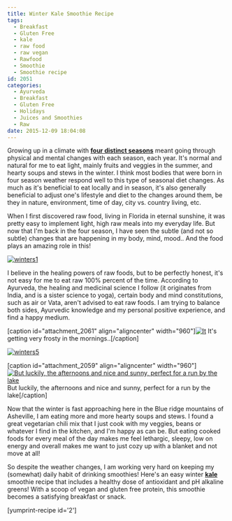 ```yaml
---
title: Winter Kale Smoothie Recipe
tags:
  - Breakfast
  - Gluten Free
  - kale
  - raw food
  - raw vegan
  - Rawfood
  - Smoothie
  - Smoothie recipe
id: 2051
categories:
  - Ayurveda
  - Breakfast
  - Gluten Free
  - Holidays
  - Juices and Smoothies
  - Raw
date: 2015-12-09 18:04:08
---
```


Growing up in a climate with **<span style="text-decoration: underline;">four distinct seasons</span>** meant going through physical and mental changes with each season, each year. It's normal and natural for me to eat light, mainly fruits and veggies in the summer, and hearty soups and stews in the winter. I think most bodies that were born in four season weather respond well to this type of seasonal diet changes. As much as it's beneficial to eat locally and in season, it's also generally beneficial to adjust one's lifestyle and diet to the changes around them, be they in nature, environment, time of day, city vs. country living, etc.

When I first discovered raw food, living in Florida in eternal sunshine, it was pretty easy to implement light, high raw meals into my everyday life. But now that I'm back in the four season, I have seen the subtle (and not so subtle) changes that are happening in my body, mind, mood.. And the food plays an amazing role in this!

[![winters1](http://girlintheraw.com/wp-content/uploads/2015/12/winters1-960x879.jpg)](http://girlintheraw.com/wp-content/uploads/2015/12/winters1.jpg)

I believe in the healing powers of raw foods, but to be perfectly honest, it's not easy for me to eat raw 100% percent of the time. According to Ayurveda, the healing and medicinal science I follow (it originates from India, and is a sister science to yoga), certain body and mind constitutions, such as air or Vata, aren't advised to eat raw foods. I am trying to balance both sides, Ayurvedic knowledge and my personal positive experience, and find a happy medium.

[caption id="attachment_2061" align="aligncenter" width="960"][![It](http://girlintheraw.com/wp-content/uploads/2015/12/winters4-960x960.jpg)](http://girlintheraw.com/wp-content/uploads/2015/12/winters4.jpg) It's getting very frosty in the mornings..[/caption]

[![winters5](http://girlintheraw.com/wp-content/uploads/2015/12/winters5-960x720.jpg)](http://girlintheraw.com/wp-content/uploads/2015/12/winters5.jpg)

[caption id="attachment_2059" align="aligncenter" width="960"][![But luckily, the afternoons and nice and sunny, perfect for a run by the lake](http://girlintheraw.com/wp-content/uploads/2015/12/winters6-960x720.jpg)](http://girlintheraw.com/wp-content/uploads/2015/12/winters6.jpg) But luckily, the afternoons and nice and sunny, perfect for a run by the lake[/caption]

Now that the winter is fast approaching here in the Blue ridge mountains of Asheville, I am eating more and more hearty soups and stews. I found a great vegetarian chili mix that I just cook with my veggies, beans or whatever I find in the kitchen, and I'm happy as can be. But eating cooked foods for every meal of the day makes me feel lethargic, sleepy, low on energy and overall makes me want to just cozy up with a blanket and not move at all!&nbsp;

So despite the weather changes, I am working very hard on keeping my (somewhat) daily habit of drinking smoothies! Here's an easy winter <span style="text-decoration: underline;">**kale**</span> smoothie recipe that includes a healthy dose of antioxidant and pH alkaline greens! With a scoop of vegan and gluten free protein, this smoothie becomes a satisfying breakfast or snack.

[yumprint-recipe id='2']&nbsp;